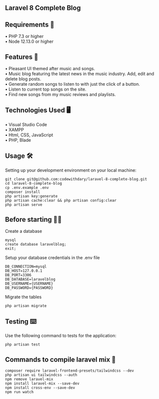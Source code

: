 ## Laravel 8 Complete Blog

## Requirements 📄
•	PHP 7.3 or higher <br>
•	Node 12.13.0 or higher <br>

## Features 🎵 
•	Pleasant UI themed after music and songs. <br>
•	Music blog featuring the latest news in the music industry. Add, edit and delete blog posts. <br>
•	Generate random songs to listen to with just the click of a button. <br>
•	Listen to current top songs on the site. <br>
•	Find new songs from my music reviews and playlists. <br>

## Technologies Used 🖥️
• Visual Studio Code <br>
• XAMPP <br>
• Html, CSS, JavaScript <br>
• PHP, Blade <br>

## Usage 🛠️<br>
Setting up your development environment on your local machine: <br>
```
git clone git@github.com:codewithdary/laravel-8-complete-blog.git
cd laravel-8-complete-blog
cp .env.example .env
composer install
php artisan key:generate
php artisan cache:clear && php artisan config:clear
php artisan serve
```

## Before starting 👩‍💻<br>
Create a database <br>
```
mysql
create database laravelblog;
exit;
```

Setup your database credentials in the .env file<br>
```
DB_CONNECTION=mysql
DB_HOST=127.0.0.1
DB_PORT=3306
DB_DATABASE=laravelblog
DB_USERNAME={USERNAME}
DB_PASSWORD={PASSWORD}
```

Migrate the tables
```
php artisan migrate
```

## Testing ⌨️
Use the following command to tests for the application: <br>
```
php artisan test
```

## Commands to compile laravel mix 📄
```
composer require laravel-frontend-presets/tailwindcss --dev
php artisan ui tailwindcss --auth
npm remove laravel-mix
npm install laravel-mix --save-dev
npm install cross-env --save-dev
npm run watch
```
